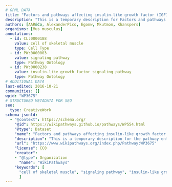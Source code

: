 ```yaml
---
# GPML DATA
title: "Factors and pathways affecting insulin-like growth factor (IGF1)-Akt signaling"
description: "This is a temporary description for Factors and pathways affecting insulin-like growth factor (IGF1)-Akt signaling"
authors: [AAR&Co, AlexanderPico, Egonw, Mkutmon, Khanspers]
organisms: [Mus musculus]
annotations:
  - id: CL:0000188
    value: cell of skeletal muscle
    type: Cell Type
  - id: PW:0000003
    value: signaling pathway
    type: Pathway Ontology
  - id: PW:0000238
    value: insulin-like growth factor signaling pathway
    type: Pathway Ontology
# ADDITIONAL DATA
last-edited: 2016-10-21
communities: []
wpid: "WP3675"
# STRUCTURED METADATA FOR SEO
seo:
  type: CreativeWork
schema-jsonld:
  - "@context": https://schema.org/
    "@id": https://wikipathways.github.io/pathways/WP554.html
    "@type": Dataset
    "name": "Factors and pathways affecting insulin-like growth factor (IGF1)-Akt signaling"
    "description": "This is a temporary description for the pathway entitled: Factors and pathways affecting insulin-like growth factor (IGF1)-Akt signaling"
    "url": "https://www.wikipathways.org/index.php/Pathway:WP3675"
    "license": CC0
    "creator":
    - "@type": Organization
      "name": "WikiPathways"
    "keywords": [
      "cell of skeletal muscle", "signaling pathway", "insulin-like growth factor signaling pathway",
      ]
---
```

